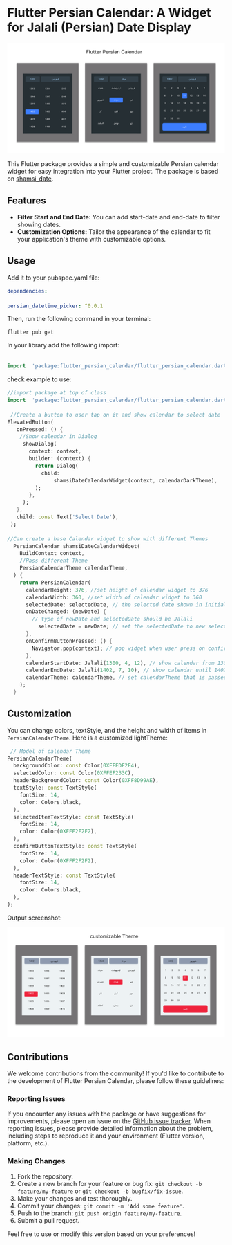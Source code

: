# Flutter Persian Calendar: A Widget for Jalali (Persian) Date Display

![Persian Calendar Banner](https://github.com/Amirnlz/flutter_persian_calendar/raw/master/sceenshots/darkTheme.png)

This Flutter package provides a simple and customizable Persian calendar widget for easy integration into your Flutter project. The package is based on [shamsi_date](https://pub.dev/packages/shamsi_date).

## Features

- **Filter Start and End Date:** You can add start-date and end-date to filter showing dates.
- **Customization Options:** Tailor the appearance of the calendar to fit your application's theme with customizable options.

## Usage

Add it to your pubspec.yaml file:

```yaml
dependencies:

persian_datetime_picker: ^0.0.1
```

Then, run the following command in your terminal:

```terminal
flutter pub get
```

In your library add the following import:

```dart

import  'package:flutter_persian_calendar/flutter_persian_calendar.dart';

```

check example to use:

```dart
//import package at top of class
import  'package:flutter_persian_calendar/flutter_persian_calendar.dart';

 //Create a button to user tap on it and show calendar to select date
ElevatedButton(
   onPressed: () {
    //Show calendar in Dialog
     showDialog(
       context: context,
       builder: (context) {
         return Dialog(
           child:
               shamsiDateCalendarWidget(context, calendarDarkTheme),
         );
       },
     );
   },
   child: const Text('Select Date'),
 );

//Can create a base Calendar widget to show with different Themes
  PersianCalendar shamsiDateCalendarWidget(
    BuildContext context,
    //Pass different Theme
    PersianCalendarTheme calendarTheme,
  ) {
    return PersianCalendar(
      calendarHeight: 376, //set height of calendar widget to 376
      calendarWidth: 360, //set width of calendar widget to 360
      selectedDate: selectedDate, // the selected date shown in initializing calendar widget
      onDateChanged: (newDate) {
        // type of newDate and selectedDate should be Jalali
          selectedDate = newDate; // set the selectedDate to new selected date
      },
      onConfirmButtonPressed: () {
        Navigator.pop(context); // pop widget when user press on confirm button
      },
      calendarStartDate: Jalali(1300, 4, 12), // show calendar from 1300/4/12
      calendarEndDate: Jalali(1402, 7, 10), // show calendar until 1402/7/10
      calendarTheme: calendarTheme, // set calendarTheme that is passed here
    );
  }

```

## Customization

You can change colors, textStyle, and the height and width of items in `PersianCalendarTheme`. Here is a customized lightTheme:

```dart
 // Model of calendar Theme
PersianCalendarTheme(
  backgroundColor: const Color(0XFFEDF2F4),
  selectedColor: const Color(0XFFEF233C),
  headerBackgroundColor: const Color(0XFF8D99AE),
  textStyle: const TextStyle(
    fontSize: 14,
    color: Colors.black,
  ),
  selectedItemTextStyle: const TextStyle(
    fontSize: 14,
    color: Color(0XFFF2F2F2),
  ),
  confirmButtonTextStyle: const TextStyle(
    fontSize: 14,
    color: Color(0XFFF2F2F2),
  ),
  headerTextStyle: const TextStyle(
    fontSize: 14,
    color: Colors.black,
  ),
);

```

Output screenshot:

![Persian Calendar Banner](https://github.com/Amirnlz/flutter_persian_calendar/raw/master/sceenshots/lightTheme.png)

## Contributions

We welcome contributions from the community! If you'd like to contribute to the development of Flutter Persian Calendar, please follow these guidelines:

### Reporting Issues

If you encounter any issues with the package or have suggestions for improvements, please open an issue on the [GitHub issue tracker](https://github.com/Amirnlz/flutter_persian_calendar/issues). When reporting issues, please provide detailed information about the problem, including steps to reproduce it and your environment (Flutter version, platform, etc.).

### Making Changes

1. Fork the repository.
2. Create a new branch for your feature or bug fix: `git checkout -b feature/my-feature` or `git checkout -b bugfix/fix-issue`.
3. Make your changes and test thoroughly.
4. Commit your changes: `git commit -m 'Add some feature'`.
5. Push to the branch: `git push origin feature/my-feature`.
6. Submit a pull request.

Feel free to use or modify this version based on your preferences!

